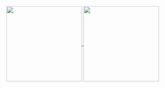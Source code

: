 <a href="https://github.com/gitchaell">
  <img height=200 align="center" src="https://github-readme-stats.vercel.app/api?username=gitchaell&show_icons=true&theme=dark" />
</a>
<a href="https://github.com/gitchaell">
  <img height=200 align="center" src="https://github-readme-stats.vercel.app/api/top-langs/?username=gitchaell&theme=dark&langs_count=20&layout=compact&card_width=500" />
</a>
